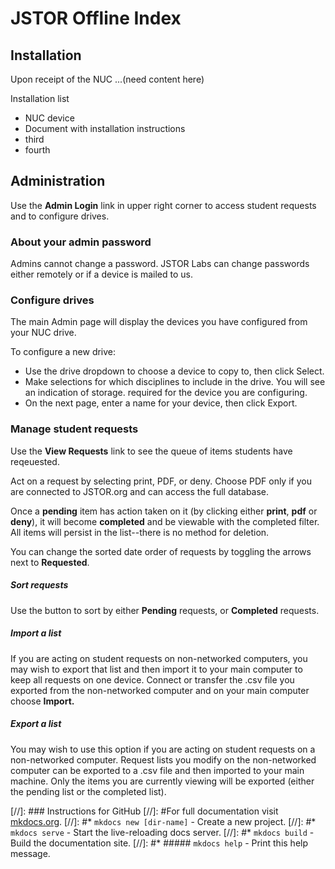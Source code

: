 # JSTOR Offline Index

## Installation
Upon receipt of the NUC ...(need content here)

Installation list

- NUC device
- Document with installation instructions
- third
- fourth

## Administration
Use the **Admin Login** link in upper right corner to access student requests and to configure drives.

### About your admin password
Admins cannot change a password. JSTOR Labs can change passwords either remotely or if a device is mailed to us.

### Configure drives
The main Admin page will display the devices you have configured from your NUC drive. 

To configure a new drive:

* Use the drive dropdown to choose a device to copy to, then click Select.
* Make selections for which disciplines to include in the drive. You will see an indication of storage. required for the device you are configuring.
* On the next page, enter a name for your device, then click Export.

### Manage student requests
Use the **View Requests** link to see the queue of items students have reqeuested.

Act on a request by selecting print, PDF, or deny. Choose PDF only if you are connected to JSTOR.org and can access the full database.

Once a **pending** item has action taken on it (by clicking either **print**, **pdf** or **deny**), it will become **completed** and be viewable with the completed filter. All items will persist in the list--there is no method for deletion.

You can change the sorted date order of requests by toggling the arrows next to **Requested**. 

##### Sort requests
Use the button to sort by either **Pending** requests, or **Completed** requests.


##### Import a list
If you are acting on student requests on non-networked computers, you may wish to export that list and then import it to your main computer to keep all requests on one device. Connect or transfer the .csv file you exported from the non-networked computer and on your main computer choose **Import.** 

##### Export a list
You may wish to use this option if you are acting on student requests on a non-networked computer. Request lists you modify on the non-networked computer can be exported to a .csv file and then imported to your main machine. Only the items you are currently viewing will be exported (either the pending list or the completed list). 


[//]: ### Instructions for GitHub
[//]: #For full documentation visit [mkdocs.org](https://mkdocs.org).
[//]: #* `mkdocs new [dir-name]` - Create a new project.
[//]: #* `mkdocs serve` - Start the live-reloading docs server.
[//]: #* `mkdocs build` - Build the documentation site.
[//]: #* ##### `mkdocs help` - Print this help message.
